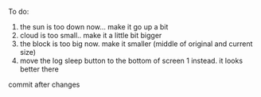 To do:
1. the sun is too down now... make it go up a bit
2. cloud is too small.. make it a little bit bigger
2. the block is too big now. make it smaller (middle of original and current size)
3. move the log sleep button to the bottom of screen 1 instead. it looks better there


commit after changes
